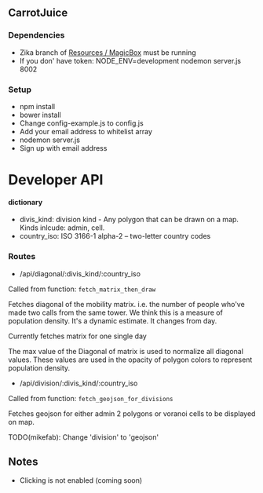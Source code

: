 
## CarrotJuice

### Dependencies
- Zika branch of [Resources / MagicBox](https://github.com/mikefab/resources/tree/zika) must be running
- If you don' have token: NODE_ENV=development nodemon server.js 8002

### Setup 
- npm install
- bower install
- Change config-example.js to config.js
- Add your email address to whitelist array
- nodemon server.js
- Sign up with email address

# Developer API

#### dictionary
- divis_kind: division kind - Any polygon that can be drawn on a map. Kinds inlcude: admin, cell. 
- country_iso: ISO 3166-1 alpha-2 – two-letter country codes

### Routes

- /api/diagonal/:divis_kind/:country_iso
 
Called from function: `fetch_matrix_then_draw`
 
Fetches diagonal of the mobility matrix. i.e. the number of people who've made two calls from the same tower. We think this is a measure of population density. It's a dynamic estimate. It changes from day.

Currently fetches matrix for one single day

The max value of the Diagonal of matrix is used to normalize all diagonal values. These values are used in the opacity of polygon colors to represent population density.


- /api/division/:divis_kind/:country_iso

Called from function: `fetch_geojson_for_divisions`

Fetches geojson for either admin 2 polygons or voranoi cells to be displayed on map.

TODO(mikefab): Change 'division' to 'geojson'

## Notes

- Clicking is not enabled (coming soon)